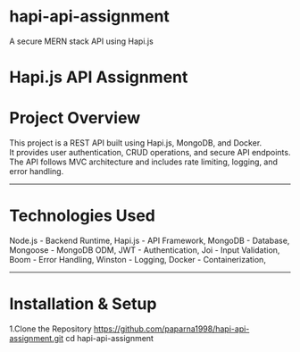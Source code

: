 # hapi-api-assignment
A secure MERN stack API using Hapi.js

# Hapi.js API Assignment

# Project Overview
This project is a REST API built using Hapi.js, MongoDB, and Docker.  
It provides user authentication, CRUD operations, and secure API endpoints.  
The API follows MVC architecture and includes rate limiting, logging, and error handling.

---

# Technologies Used
Node.js - Backend Runtime,
Hapi.js - API Framework,
MongoDB - Database,
Mongoose - MongoDB ODM,
JWT - Authentication,
Joi - Input Validation,
Boom - Error Handling,
Winston - Logging,
Docker - Containerization,

---

# Installation & Setup
1.Clone the Repository
    https://github.com/paparna1998/hapi-api-assignment.git
    cd hapi-api-assignment


